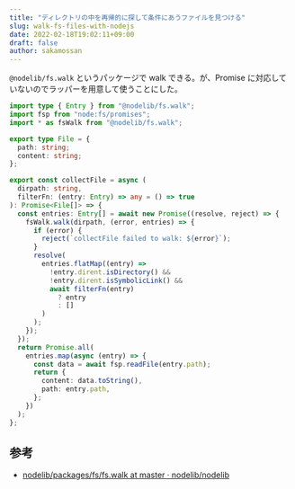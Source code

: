 ```yaml
---
title: "ディレクトリの中を再帰的に探して条件にあうファイルを見つける"
slug: walk-fs-files-with-nodejs
date: 2022-02-18T19:02:11+09:00
draft: false
author: sakamossan
---
```


`@nodelib/fs.walk` というパッケージで walk できる。が、Promise に対応していないのでラッパーを用意して使うことにした。

```ts
import type { Entry } from "@nodelib/fs.walk";
import fsp from "node:fs/promises";
import * as fsWalk from "@nodelib/fs.walk";

export type File = {
  path: string;
  content: string;
};

export const collectFile = async (
  dirpath: string,
  filterFn: (entry: Entry) => any = () => true
): Promise<File[]> => {
  const entries: Entry[] = await new Promise((resolve, reject) => {
    fsWalk.walk(dirpath, (error, entries) => {
      if (error) {
        reject(`collectFile failed to walk: ${error}`);
      }
      resolve(
        entries.flatMap((entry) =>
          !entry.dirent.isDirectory() &&
          !entry.dirent.isSymbolicLink() &&
          await filterFn(entry)
            ? entry
            : []
        )
      );
    });
  });
  return Promise.all(
    entries.map(async (entry) => {
      const data = await fsp.readFile(entry.path);
      return {
        content: data.toString(),
        path: entry.path,
      };
    })
  );
};
```

## 参考

- [nodelib/packages/fs/fs.walk at master · nodelib/nodelib](https://github.com/nodelib/nodelib/tree/master/packages/fs/fs.walk)
